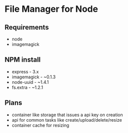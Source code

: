 # File Manager for Node
## Requirements
* node
* imagemagick

## NPM install
* express - 3.x
* imagemagick - ~0.1.3
* node-uuid - ~1.4.1
* fs.extra - ~1.2.1

## Plans
* container like storage that issues a api key on creation
* api for common tasks like create/upload/delete/resize
* container cache for resizing
